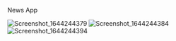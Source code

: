 News App

![Screenshot_1644244379](https://user-images.githubusercontent.com/73903697/152808464-b482e1dc-4f9e-4424-b862-7b606d38acb2.png)
![Screenshot_1644244384](https://user-images.githubusercontent.com/73903697/152808494-0cbb19c0-ea9a-4250-85e9-947a401a4672.png)
![Screenshot_1644244394](https://user-images.githubusercontent.com/73903697/152808503-3d494a12-7d35-432f-a748-dacec8f0af8f.png)

